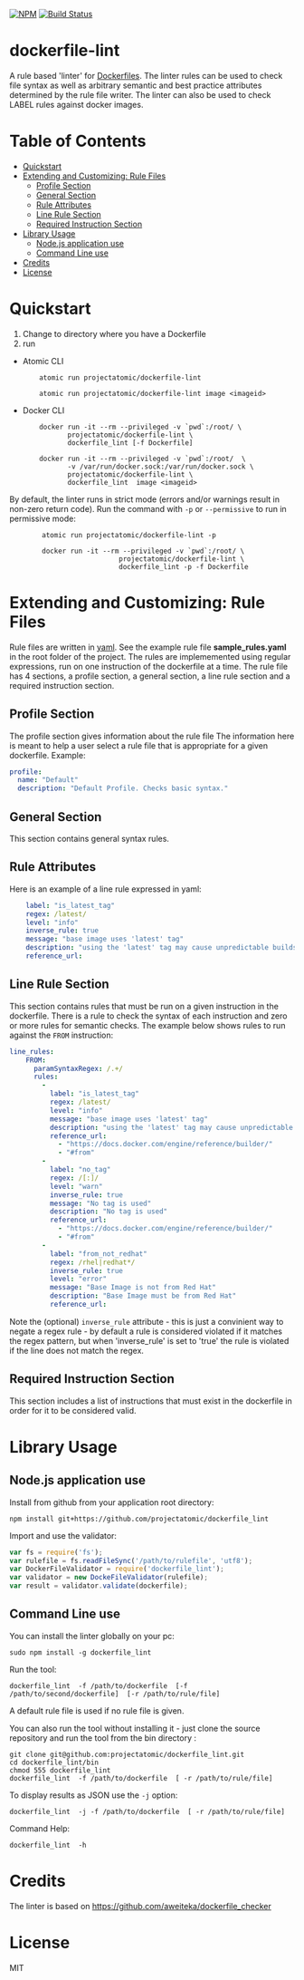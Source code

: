 [![NPM](https://nodei.co/npm/dockerfile_lint.png?downloads=true&downloadRank=true&stars=true)](https://nodei.co/npm/dockerfile_lint/)
[![Build Status](https://travis-ci.org/projectatomic/dockerfile_lint.svg?branch=master)](https://travis-ci.org/projectatomic/dockerfile_lint)

# dockerfile-lint
A rule based 'linter' for [Dockerfiles](https://docs.docker.com/engine/reference/builder/). The linter rules can be used  to check file syntax as well as arbitrary semantic and best practice attributes determined by the rule file writer.
The linter can also be used to check LABEL rules against docker images.

# Table of Contents

- [Quickstart](#quickstart)
- [Extending and Customizing: Rule Files](#extending-and-customizing-rule-files)
  - [Profile Section](#profile-section)
  - [General Section](#general-section)
  - [Rule Attributes](#rule-attributes)
  - [Line Rule Section](#line-rule-section)
  - [Required Instruction Section](#required-instruction-section)
- [Library Usage](#library-usage)
  - [Node.js application use](#nodejs-application-use)
  - [Command Line use](#command-line-use)
- [Credits](#credits)
- [License](#license)

# Quickstart
1. Change to directory where you have a Dockerfile
2. run
  * Atomic CLI

            atomic run projectatomic/dockerfile-lint

            atomic run projectatomic/dockerfile-lint image <imageid>

  * Docker CLI

            docker run -it --rm --privileged -v `pwd`:/root/ \
                   projectatomic/dockerfile-lint \
                   dockerfile_lint [-f Dockerfile]

            docker run -it --rm --privileged -v `pwd`:/root/  \
                   -v /var/run/docker.sock:/var/run/docker.sock \
                   projectatomic/dockerfile-lint \
                   dockerfile_lint  image <imageid>



By default, the linter runs in strict mode (errors and/or warnings result in non-zero return code). Run the command with `-p`  or `--permissive` to
run in permissive mode:

            atomic run projectatomic/dockerfile-lint -p

            docker run -it --rm --privileged -v `pwd`:/root/ \
                               projectatomic/dockerfile-lint \
                               dockerfile_lint -p -f Dockerfile

# Extending and Customizing: Rule Files
Rule files are written in [yaml](http://www.yaml.org/). See the example rule file **sample_rules.yaml** in the root folder of the project.
The rules are implememented using regular expressions, run on one instruction of the dockerfile at a time.
The rule file has 4 sections, a profile section, a general section, a line rule section and a required instruction section.

## Profile Section
The profile section gives information about the rule file
The information here is meant to help a user select a rule file that is appropriate for a given dockerfile. Example:
```yaml
profile:
  name: "Default"
  description: "Default Profile. Checks basic syntax."
```

## General Section
This section contains general syntax rules.

## Rule Attributes

Here is an example of a line rule expressed in yaml:
```yaml
    label: "is_latest_tag"
    regex: /latest/
    level: "info"
    inverse_rule: true
    message: "base image uses 'latest' tag"
    description: "using the 'latest' tag may cause unpredictable builds. It is recommended that a specific tag is used in the FROM line."
    reference_url:
```

## Line Rule Section
This section contains rules that must be run on a given instruction in the dockerfile. There is a rule to check the syntax of each instruction and zero or more rules for semantic checks. The example below shows rules to run against the `FROM` instruction:
```yaml
line_rules:
    FROM:
      paramSyntaxRegex: /.+/
      rules:
        -
          label: "is_latest_tag"
          regex: /latest/
          level: "info"
          message: "base image uses 'latest' tag"
          description: "using the 'latest' tag may cause unpredictable builds. It is recommended that a specific tag is used in the FROM line."
          reference_url:
            - "https://docs.docker.com/engine/reference/builder/"
            - "#from"
        -
          label: "no_tag"
          regex: /[:]/
          level: "warn"
          inverse_rule: true
          message: "No tag is used"
          description: "No tag is used"
          reference_url:
            - "https://docs.docker.com/engine/reference/builder/"
            - "#from"
        -
          label: "from_not_redhat"
          regex: /rhel|redhat*/
          inverse_rule: true
          level: "error"
          message: "Base Image is not from Red Hat"
          description: "Base Image must be from Red Hat"
          reference_url:
```
Note the (optional) `inverse_rule` attribute - this is just a convinient way to negate a regex rule - by default a rule is considered violated if it matches the regex pattern, but when 'inverse_rule' is set to 'true' the rule is violated if the line does not match the regex.

## Required Instruction Section
This section includes a list of instructions that must exist in the dockerfile in order for it to be considered valid.

# Library Usage

## Node.js application use
Install from github from your application root directory:
```
npm install git+https://github.com/projectatomic/dockerfile_lint
```

Import and use the validator:
```js
var fs = require('fs');
var rulefile = fs.readFileSync('/path/to/rulefile', 'utf8');
var DockerFileValidator = require('dockerfile_lint');
var validator = new DockeFileValidator(rulefile);
var result = validator.validate(dockerfile);
```

## Command Line use
You can install the linter globally on your pc:
```
sudo npm install -g dockerfile_lint
```

Run the tool:
```
dockerfile_lint  -f /path/to/dockerfile  [-f /path/to/second/dockerfile]  [-r /path/to/rule/file]
```
A default rule file is used if no rule file is given.

You can also run the tool without installing it - just clone the source repository and run the tool from the bin directory :
```
git clone git@github.com:projectatomic/dockerfile_lint.git
cd dockerfile_lint/bin
chmod 555 dockerfile_lint
dockerfile_lint  -f /path/to/dockerfile  [ -r /path/to/rule/file]
```

To display results as JSON use the `-j` option:
```
dockerfile_lint  -j -f /path/to/dockerfile  [ -r /path/to/rule/file]
```

Command Help:
```
dockerfile_lint  -h
```

# Credits
The linter is based on https://github.com/aweiteka/dockerfile_checker

# License
MIT
